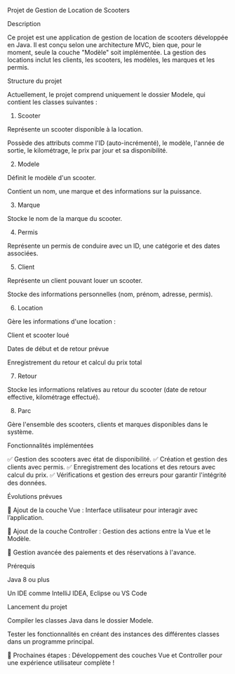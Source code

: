 Projet de Gestion de Location de Scooters

Description

Ce projet est une application de gestion de location de scooters développée en Java. Il est conçu selon une architecture MVC, bien que, pour le moment, seule la couche "Modèle" soit implémentée. La gestion des locations inclut les clients, les scooters, les modèles, les marques et les permis.

Structure du projet

Actuellement, le projet comprend uniquement le dossier Modele, qui contient les classes suivantes :

1. Scooter

Représente un scooter disponible à la location.

Possède des attributs comme l'ID (auto-incrémenté), le modèle, l'année de sortie, le kilométrage, le prix par jour et sa disponibilité.

2. Modele

Définit le modèle d'un scooter.

Contient un nom, une marque et des informations sur la puissance.

3. Marque

Stocke le nom de la marque du scooter.

4. Permis

Représente un permis de conduire avec un ID, une catégorie et des dates associées.

5. Client

Représente un client pouvant louer un scooter.

Stocke des informations personnelles (nom, prénom, adresse, permis).

6. Location

Gère les informations d'une location :

Client et scooter loué

Dates de début et de retour prévue

Enregistrement du retour et calcul du prix total

7. Retour

Stocke les informations relatives au retour du scooter (date de retour effective, kilométrage effectué).

8. Parc

Gère l'ensemble des scooters, clients et marques disponibles dans le système.

Fonctionnalités implémentées

✅ Gestion des scooters avec état de disponibilité.
✅ Création et gestion des clients avec permis.
✅ Enregistrement des locations et des retours avec calcul du prix.
✅ Vérifications et gestion des erreurs pour garantir l'intégrité des données.

Évolutions prévues

📌 Ajout de la couche Vue : Interface utilisateur pour interagir avec l’application.

📌 Ajout de la couche Controller : Gestion des actions entre la Vue et le Modèle.

📌 Gestion avancée des paiements et des réservations à l'avance.

Prérequis

Java 8 ou plus

Un IDE comme IntelliJ IDEA, Eclipse ou VS Code

Lancement du projet

Compiler les classes Java dans le dossier Modele.

Tester les fonctionnalités en créant des instances des différentes classes dans un programme principal.

🚀 Prochaines étapes : Développement des couches Vue et Controller pour une expérience utilisateur complète !

